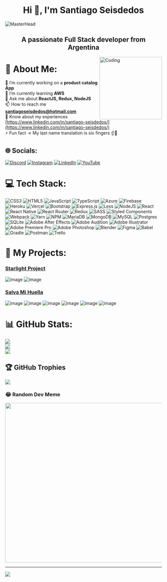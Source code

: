 <h1 align="center">Hi 👋, I'm Santiago Seisdedos</h1>

![MasterHead](/baner.gif)


<h2 align="center">A passionate Full Stack developer from Argentina</h2>

<img align="right" alt="Coding" width="200" src="https://user-images.githubusercontent.com/52352285/96442452-c64f2700-1228-11eb-8c92-35a64d4cef32.gif" />


# 💫 About Me:
🔭 I’m currently working on a **product catalog App**<br>
🌱 I’m currently learning **AWS**<br>
💬 Ask me about **ReactJS, Redux, NodeJS**<br>
📫 How to reach me **santiagoseisdedos@hotmail.com**<br>
📄 Know about my experiences [https://www.linkedin.com/in/santiago-seisdedos/](https://www.linkedin.com/in/santiago-seisdedos/)<br>
⚡ Fun fact -> My last name translation is six fingers ☝🤚


## 🌐 Socials:
[![Discord](https://img.shields.io/badge/Discord-%237289DA.svg?logo=discord&logoColor=white)](htttps://discord.gg/GODOS#4711) [![Instagram](https://img.shields.io/badge/Instagram-%23E4405F.svg?logo=Instagram&logoColor=white)](https://instagram.com/https://www.instagram.com/santi6d2/) [![LinkedIn](https://img.shields.io/badge/LinkedIn-%230077B5.svg?logo=linkedin&logoColor=white)](https://linkedin.com/in/https://www.linkedin.com/in/santiago-seisdedos/) [![YouTube](https://img.shields.io/badge/YouTube-%23FF0000.svg?logo=YouTube&logoColor=white)](https://youtube.com/c/https://www.youtube.com/channel/UC1cJMP7xxOewp3-XMMf8FkA) 

# 💻 Tech Stack:
![CSS3](https://img.shields.io/badge/css3-%231572B6.svg?style=for-the-badge&logo=css3&logoColor=white) ![HTML5](https://img.shields.io/badge/html5-%23E34F26.svg?style=for-the-badge&logo=html5&logoColor=white) ![JavaScript](https://img.shields.io/badge/javascript-%23323330.svg?style=for-the-badge&logo=javascript&logoColor=%23F7DF1E) ![TypeScript](https://img.shields.io/badge/typescript-%23007ACC.svg?style=for-the-badge&logo=typescript&logoColor=white) ![Azure](https://img.shields.io/badge/azure-%230072C6.svg?style=for-the-badge&logo=azure-devops&logoColor=white) ![Firebase](https://img.shields.io/badge/firebase-%23039BE5.svg?style=for-the-badge&logo=firebase) ![Heroku](https://img.shields.io/badge/heroku-%23430098.svg?style=for-the-badge&logo=heroku&logoColor=white) ![Vercel](https://img.shields.io/badge/vercel-%23000000.svg?style=for-the-badge&logo=vercel&logoColor=white) ![Bootstrap](https://img.shields.io/badge/bootstrap-%23563D7C.svg?style=for-the-badge&logo=bootstrap&logoColor=white) ![Express.js](https://img.shields.io/badge/express.js-%23404d59.svg?style=for-the-badge&logo=express&logoColor=%2361DAFB) ![Less](https://img.shields.io/badge/less-2B4C80?style=for-the-badge&logo=less&logoColor=white) ![NodeJS](https://img.shields.io/badge/node.js-6DA55F?style=for-the-badge&logo=node.js&logoColor=white) ![React](https://img.shields.io/badge/react-%2320232a.svg?style=for-the-badge&logo=react&logoColor=%2361DAFB) ![React Native](https://img.shields.io/badge/react_native-%2320232a.svg?style=for-the-badge&logo=react&logoColor=%2361DAFB) ![React Router](https://img.shields.io/badge/React_Router-CA4245?style=for-the-badge&logo=react-router&logoColor=white) ![Redux](https://img.shields.io/badge/redux-%23593d88.svg?style=for-the-badge&logo=redux&logoColor=white) ![SASS](https://img.shields.io/badge/SASS-hotpink.svg?style=for-the-badge&logo=SASS&logoColor=white) ![Styled Components](https://img.shields.io/badge/styled--components-DB7093?style=for-the-badge&logo=styled-components&logoColor=white) ![Webpack](https://img.shields.io/badge/webpack-%238DD6F9.svg?style=for-the-badge&logo=webpack&logoColor=black) ![Yarn](https://img.shields.io/badge/yarn-%232C8EBB.svg?style=for-the-badge&logo=yarn&logoColor=white) ![NPM](https://img.shields.io/badge/NPM-%23000000.svg?style=for-the-badge&logo=npm&logoColor=white) ![MariaDB](https://img.shields.io/badge/MariaDB-003545?style=for-the-badge&logo=mariadb&logoColor=white) ![MongoDB](https://img.shields.io/badge/MongoDB-%234ea94b.svg?style=for-the-badge&logo=mongodb&logoColor=white) ![MySQL](https://img.shields.io/badge/mysql-%2300f.svg?style=for-the-badge&logo=mysql&logoColor=white) ![Postgres](https://img.shields.io/badge/postgres-%23316192.svg?style=for-the-badge&logo=postgresql&logoColor=white) ![SQLite](https://img.shields.io/badge/sqlite-%2307405e.svg?style=for-the-badge&logo=sqlite&logoColor=white) ![Adobe After Effects](https://img.shields.io/badge/Adobe%20After%20Effects-9999FF.svg?style=for-the-badge&logo=Adobe%20After%20Effects&logoColor=white) ![Adobe Audition](https://img.shields.io/badge/Adobe%20Audition-9999FF.svg?style=for-the-badge&logo=Adobe%20Audition&logoColor=white) ![Adobe Illustrator](https://img.shields.io/badge/adobeillustrator-%23FF9A00.svg?style=for-the-badge&logo=adobeillustrator&logoColor=white) ![Adobe Premiere Pro](https://img.shields.io/badge/Adobe%20Premiere%20Pro-9999FF.svg?style=for-the-badge&logo=Adobe%20Premiere%20Pro&logoColor=white) ![Adobe Photoshop](https://img.shields.io/badge/adobephotoshop-%2331A8FF.svg?style=for-the-badge&logo=adobephotoshop&logoColor=white) ![Blender](https://img.shields.io/badge/blender-%23F5792A.svg?style=for-the-badge&logo=blender&logoColor=white) 	![Figma](https://img.shields.io/badge/figma-%23F24E1E.svg?style=for-the-badge&logo=figma&logoColor=white) ![Babel](https://img.shields.io/badge/Babel-F9DC3e?style=for-the-badge&logo=babel&logoColor=black) ![Gradle](https://img.shields.io/badge/Gradle-02303A.svg?style=for-the-badge&logo=Gradle&logoColor=white) ![Postman](https://img.shields.io/badge/Postman-FF6C37?style=for-the-badge&logo=postman&logoColor=white) ![Trello](https://img.shields.io/badge/Trello-%23026AA7.svg?style=for-the-badge&logo=Trello&logoColor=white)

# 📌 My Projects:
### [Starlight Project](https://starlight-project.vercel.app/ "Henry Bootcamp Individual Project" ) 
![image](https://user-images.githubusercontent.com/82905317/185323211-90babe42-7886-4b15-8d3f-66aefe005a71.png)
![image](https://user-images.githubusercontent.com/82905317/185323714-f1e1250d-3bd1-4b9b-999d-bbce63717d93.png)


### [Salva Mi Huella](https://salva-mi-huella.vercel.app/ "Henry Bootcamp Final Project" ) 
![image](https://user-images.githubusercontent.com/82905317/185328723-b1754d28-0520-4b86-8b35-15183312e181.png)
![image](https://user-images.githubusercontent.com/82905317/185325408-0145b509-4c5d-41ed-b676-fa9d4b9c4d71.png)
![image](https://user-images.githubusercontent.com/82905317/185325716-dd44d456-4a19-48b0-9614-c83523ec8ea7.png)
![image](https://user-images.githubusercontent.com/82905317/185326635-8c5f00d2-8849-49d8-8c51-06e8e325ee17.png)
![image](https://user-images.githubusercontent.com/82905317/185327522-10a6f44f-385f-4cd9-a1b9-57c10d32895f.png)
![image](https://user-images.githubusercontent.com/82905317/185330050-adc5320a-5d84-4332-86e6-ba4f7429ee62.png)




# 📊 GitHub Stats:
![](https://github-readme-stats.vercel.app/api?username=SantiagoSeisdedos&theme=dark&hide_border=false&include_all_commits=false&count_private=true)<br/>
![](https://github-readme-streak-stats.herokuapp.com/?user=SantiagoSeisdedos&theme=dark&hide_border=false)<br/>
![](https://github-readme-stats.vercel.app/api/top-langs/?username=SantiagoSeisdedos&theme=dark&hide_border=false&include_all_commits=false&count_private=true&layout=compact)

## 🏆 GitHub Trophies
![](https://github-profile-trophy.vercel.app/?username=SantiagoSeisdedos&theme=discord&no-frame=false&no-bg=true&margin-w=4)

### 😂 Random Dev Meme
<img src="https://random-memer.herokuapp.com/" width="512px"/>

---
[![](https://visitcount.itsvg.in/api?id=SantiagoSeisdedos&icon=5&color=3)](https://visitcount.itsvg.in)
